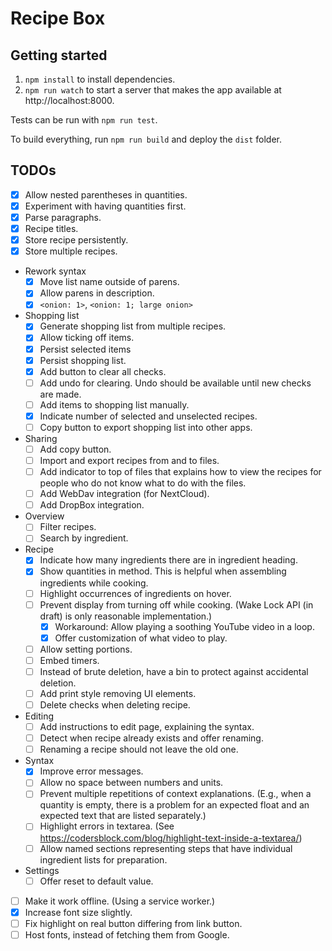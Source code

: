 # Recipe Box

## Getting started
1. `npm install` to install dependencies.
2. `npm run watch` to start a server that makes the app available at http://localhost:8000.

Tests can be run with `npm run test`.

To build everything, run `npm run build` and deploy the `dist` folder.

## TODOs
- [x] Allow nested parentheses in quantities.
- [x] Experiment with having quantities first.
- [x] Parse paragraphs.
- [x] Recipe titles.
- [x] Store recipe persistently.
- [x] Store multiple recipes.
- Rework syntax
  - [x] Move list name outside of parens.
  - [x] Allow parens in description.
  - [x] `<onion: 1>`, `<onion: 1; large onion>`
- Shopping list
  - [x] Generate shopping list from multiple recipes.
  - [x] Allow ticking off items.
  - [x] Persist selected items
  - [x] Persist shopping list.
  - [x] Add button to clear all checks.
  - [ ] Add undo for clearing. Undo should be available until new checks are made.
  - [ ] Add items to shopping list manually.
  - [x] Indicate number of selected and unselected recipes.
  - [ ] Copy button to export shopping list into other apps.
- Sharing
  - [ ] Add copy button.
  - [ ] Import and export recipes from and to files.
  - [ ] Add indicator to top of files that explains how to view the recipes for people who do not know what to do with the files.
  - [ ] Add WebDav integration (for NextCloud).
  - [ ] Add DropBox integration.
- Overview
  - [ ] Filter recipes.
  - [ ] Search by ingredient.
- Recipe
  - [x] Indicate how many ingredients there are in ingredient heading.
  - [x] Show quantities in method. This is helpful when assembling ingredients while cooking.
  - [ ] Highlight occurrences of ingredients on hover.
  - [ ] Prevent display from turning off while cooking. (Wake Lock API (in draft) is only reasonable implementation.)
    - [x] Workaround: Allow playing a soothing YouTube video in a loop.
    - [x] Offer customization of what video to play.
  - [ ] Allow setting portions.
  - [ ] Embed timers.
  - [ ] Instead of brute deletion, have a bin to protect against accidental deletion.
  - [ ] Add print style removing UI elements.
  - [ ] Delete checks when deleting recipe.
- Editing
  - [ ] Add instructions to edit page, explaining the syntax.
  - [ ] Detect when recipe already exists and offer renaming.
  - [ ] Renaming a recipe should not leave the old one.
- Syntax
  - [x] Improve error messages.
  - [ ] Allow no space between numbers and units.
  - [ ] Prevent multiple repetitions of context explanations. (E.g., when a quantity is empty, there is a problem for an expected float and an expected text that are listed separately.)
  - [ ] Highlight errors in textarea. (See https://codersblock.com/blog/highlight-text-inside-a-textarea/)
  - [ ] Allow named sections representing steps that have individual ingredient lists for preparation.
- Settings
  - [ ] Offer reset to default value.
- [ ] Make it work offline. (Using a service worker.)
- [x] Increase font size slightly.
- [ ] Fix highlight on real button differing from link button.
- [ ] Host fonts, instead of fetching them from Google.
